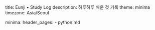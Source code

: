 title: Eunji • Study Log
description: 하루하루 배운 것 기록
theme: minima
timezone: Asia/Seoul

minima:
  header_pages:
    - python.md
